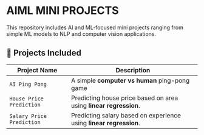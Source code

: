 # AIML MINI PROJECTS
This repository includes AI and ML-focused mini projects ranging from simple ML models to NLP and computer vision applications.

## 📁 Projects Included

| Project Name                  | Description                                        |
|-------------------------------|----------------------------------------------------|
| `AI Ping Pong`                | A simple **computer vs human** ping-pong game      |
| `House Price Prediction`      | Predicting house price based on area using **linear regression**.     |
| `Salary Price Prediction`     | Predicting salary based on experience using **linear regression**.    |